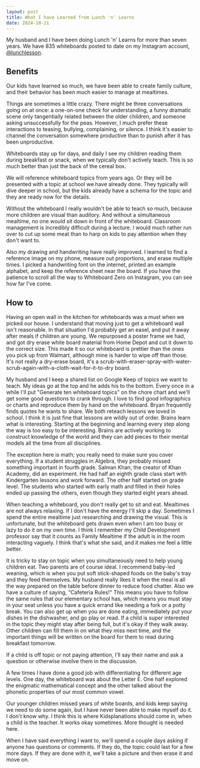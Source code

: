 ```yaml
---
layout: post
title: What I have Learned from Lunch 'n' Learns
date: 2024-10-21
---
```


My husband and I have been doing Lunch 'n' Learns for more than seven years. We have 835 whiteboards posted to date on my Instagram account, [@lunchlesson](https://www.instagram.com/lunchlesson/).

## Benefits

Our kids have learned so much, we have been able to create family culture, and their behavior has been much easier to manage at mealtimes.

Things are sometimes a little crazy. There might be three conversations going on at once: a one-on-one check for understanding, a funny dramatic scene only tangentially related between the older children, and someone asking unsuccessfully for the peas. However, I much prefer these interactions to teasing, bullying, complaining, or silence. I think it's easier to channel the conversation somewhere productive than to punish after it has been unproductive. 

Whiteboards stay up for days, and daily I see my children reading them during breakfast or snack, when we typically don't actively teach. This is so much better than just the back of the cereal box. 

We will reference whiteboard topics from years ago. Or they will be presented with a topic at school we have already done. They typically will dive deeper in school, but the kids already have a schema for the topic and they are ready now for the details. 

Without the whiteboard I really wouldn't be able to teach so much, because more children are visual than auditory. And without a simultaneous mealtime, no one would sit down in front of the whiteboard. Classroom management is incredibly difficult during a lecture. I would much rather run over to cut up some meat than to harp on kids to pay attention when they don't want to. 

Also my drawing and handwriting have really improved.  I learned to find a reference image on my phone, measure out proportions, and erase multiple times. I picked a handwriting font on the internet, printed an example alphabet, and keep the reference sheet near the board. If you have the patience to scroll all the way to Whiteboard Zero on Instagram, you can see how far I've come. 

## How to 

Having an open wall in the kitchen for whiteboards was a must when we picked our house. I understand that moving just to get a whiteboard wall isn't reasonable. In that situation I'd probably get an easel, and put it away after meals if children are young. We repurposed a poster frame we had, and got dry erase white board material from Home Depot and cut it down to the correct size. This made it so our whiteboard is prettier than the ones you pick up from Walmart, although mine is harder to wipe off than those. It's not really a dry-erase board, it's a scrub-with-eraser-spray-with-water-scrub-again-with-a-cloth-wait-for-it-to-dry board.  

My husband and I keep a shared list on Google Keep of topics we want to teach. My ideas go at the top and he adds his to the bottom. Every once in a while I'll put "Generate ten whiteboard topics" on the chore chart and we'll get some good questions to crank through. I love to find good infographics or charts and reproduce them by hand on the whiteboard. Bryan frequently finds quotes he wants to share. We both reteach lessons we loved in school. I think it is just fine that lessons are wildly out of order. Brains learn what is interesting. Starting at the beginning and learning every step along the way is too easy to be interesting. Brains are actively working to construct knowledge of the world and they can add pieces to their mental models all the time from all disciplines. 

The exception here is math; you really need to make sure you cover everything. If a student struggles in Algebra, they probably missed something important in fourth grade. Salman Khan, the creator of Khan Academy, did an experiment. He had half an eighth grade class start with Kindergarten lessons and work forward. The other half started on grade level. The students who started with early math and filled in their holes ended up passing the others, even though they started eight years ahead. 

When teaching a whiteboard, you don't really get to sit and eat. Mealtimes are not always relaxing. If I don't have the energy I'll skip a day. Sometimes I spend the entire mealtime just researching and drawing the visual. This is unfortunate, but the whiteboard gets drawn even when I am too busy or lazy to do it on my own time. I think I remember my Child Development professor say that it counts as Family Mealtime if the adult is in the room interacting vaguely. I think that's what she said, and it makes me feel a little better. 

It is tricky to stay on topic when you simultaneously need to help young children eat. Two parents are of course ideal. I recommend baby-led weaning, which is when you put soft stick-shaped foods on the baby's tray and they feed themselves. My husband really likes it when the meal is all the way prepared on the table before dinner to reduce food chatter. Also we have a culture of saying, "Cafeteria Rules!" This means you have to follow the same rules that our elementary school has, which means you must stay in your seat unless you have a quick errand like needing a fork or a potty break. You can also get up when you are done eating, immediately put your dishes in the dishwasher, and go play or read. If a child is super interested in the topic they might stay after being full, but it's okay if they walk away. Other children can fill them in on what they miss next time, and the important things will be written on the board for them to read during breakfast tomorrow. 

If a child is off topic or not paying attention, I'll say their name and ask a question or otherwise involve them in the discussion. 

A few times I have done a good job with differentiating for different age levels. One day, the whiteboard was about the Letter E. One half explored the enigmatic mathematical concept and the other talked about the phonetic properties of our most common vowel. 

Our younger children missed years of white boards, and kids keep saying we need to do some again, but I have never been able to make myself do it. I don't know why. I think this is where Kidsplanations should come in, when a child is the teacher. It works okay sometimes. More thought is needed here. 

When I have said everything I want to, we'll spend a couple days asking if anyone has questions or comments. If they do, the topic could last for a few more days. If they are done with it, we'll take a picture and then erase it and move on. 